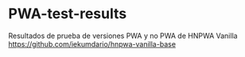 # PWA-test-results
Resultados de prueba de versiones PWA y no PWA de HNPWA Vanilla https://github.com/iekumdario/hnpwa-vanilla-base

